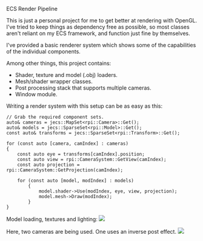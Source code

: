 ECS Render Pipeline

This is just a personal project for me to get better at rendering with OpenGL.
I've tried to keep things as dependency free as possible, so most classes aren't 
reliant on my ECS framework, and function just fine by themselves.

I've provided a basic renderer system which shows some of the capabilities of the
individual components.

Among other things, this project contains:
- Shader, texture and model (.obj) loaders.
- Mesh/shader wrapper classes.
- Post processing stack that supports multiple cameras.
- Window module.

Writing a render system with this setup can be as easy as this:

```
// Grab the required component sets.
auto& cameras = jecs::MapSet<rpi::Camera>::Get();
auto& models = jecs::SparseSet<rpi::Model>::Get();
const auto& transforms = jecs::SparseSet<rpi::Transform>::Get();

for (const auto [camera, camIndex] : cameras)
{
	const auto eye = transforms[camIndex].position;
	const auto view = rpi::CameraSystem::GetView(camIndex);
	const auto projection = rpi::CameraSystem::GetProjection(camIndex);

	for (const auto [model, modIndex] : models)
		{
			model.shader->Use(modIndex, eye, view, projection);
			model.mesh->Draw(modIndex);
		}
}
```

Model loading, textures and lighting:
![](Vids/0.gif)

Here, two cameras are being used. One uses an inverse post effect.
![](Vids/1.gif)